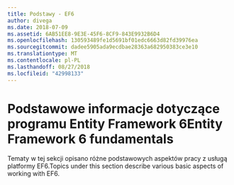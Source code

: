 ```yaml
---
title: Podstawy - EF6
author: divega
ms.date: 2018-07-09
ms.assetid: 6AB51EE8-9E3E-45F6-8CF9-843E9932B6D4
ms.openlocfilehash: 130593489fe1d5691bf01edc6663d82fd39976ea
ms.sourcegitcommit: dadee5905ada9ecdbae28363a682950383ce3e10
ms.translationtype: MT
ms.contentlocale: pl-PL
ms.lasthandoff: 08/27/2018
ms.locfileid: "42998133"
---
```

# <a name="entity-framework-6-fundamentals"></a><span data-ttu-id="aa455-102">Podstawowe informacje dotyczące programu Entity Framework 6</span><span class="sxs-lookup"><span data-stu-id="aa455-102">Entity Framework 6 fundamentals</span></span>
<span data-ttu-id="aa455-103">Tematy w tej sekcji opisano różne podstawowych aspektów pracy z usługą platformy EF6.</span><span class="sxs-lookup"><span data-stu-id="aa455-103">Topics under this section describe various basic aspects of working with EF6.</span></span>

